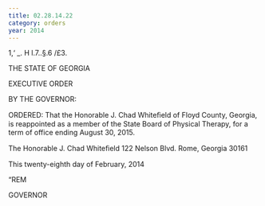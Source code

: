 ```yaml
---
title: 02.28.14.22
category: orders
year: 2014
---
```

 

1,‘ _.
H l.7..§.6 /£3.

THE STATE OF GEORGIA

EXECUTIVE ORDER

BY THE GOVERNOR:

ORDERED: That the Honorable J. Chad Whiteﬁeld of Floyd County, Georgia,
is reappointed as a member of the State Board of Physical Therapy,
for a term of office ending August 30, 2015.

The Honorable J. Chad Whiteﬁeld
122 Nelson Blvd.
Rome, Georgia 30161

This twenty-eighth day of February, 2014

“REM

GOVERNOR

